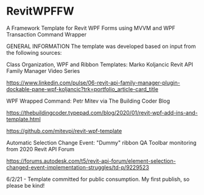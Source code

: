 # RevitWPFFW
A Framework Template for Revit WPF Forms using MVVM and WPF Transaction Command Wrapper

GENERAL INFORMATION
The template was developed based on input from the following sources:

Class Organization, WPF and Ribbon Templates: 
  Marko Koljancic Revit API Family Manager Video Series
  
  https://www.linkedin.com/pulse/06-revit-api-family-manager-plugin-dockable-pane-wpf-koljancic?trk=portfolio_article-card_title
  
WPF Wrapped Command:
  Petr Mitev via The Building Coder Blog
  
  https://thebuildingcoder.typepad.com/blog/2020/01/revit-wpf-add-ins-and-template.html
  
  https://github.com/mitevpi/revit-wpf-template
  
Automatic Selection Change Event:
  "Dummy" ribbon QA Toolbar monitoring from 2020 Revit API Forum
  
  https://forums.autodesk.com/t5/revit-api-forum/element-selection-changed-event-implementation-struggles/td-p/9229523

6/2/21 - Template committed for public consumption.  My first publish, so please be kind!
  
